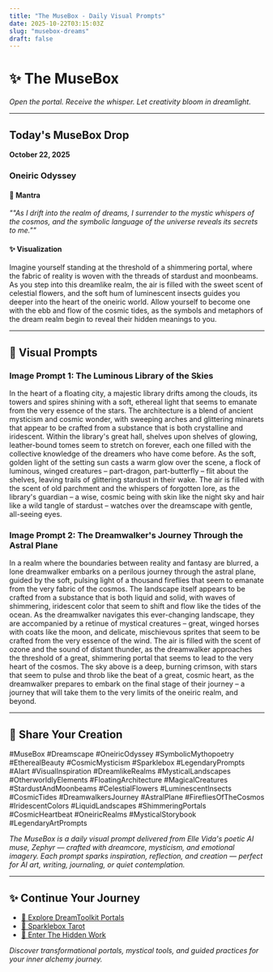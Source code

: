 ```yaml
---
title: "The MuseBox - Daily Visual Prompts"
date: 2025-10-22T03:15:03Z
slug: "musebox-dreams"
draft: false
---
```


# ✨ The MuseBox

*Open the portal. Receive the whisper. Let creativity bloom in dreamlight.*

---

## Today's MuseBox Drop
**October 22, 2025**

### Oneiric Odyssey

#### 🌙 Mantra
*""As I drift into the realm of dreams, I surrender to the mystic whispers of the cosmos, and the symbolic language of the universe reveals its secrets to me.""*

#### ✨ Visualization
Imagine yourself standing at the threshold of a shimmering portal, where the fabric of reality is woven with the threads of stardust and moonbeams. As you step into this dreamlike realm, the air is filled with the sweet scent of celestial flowers, and the soft hum of luminescent insects guides you deeper into the heart of the oneiric world. Allow yourself to become one with the ebb and flow of the cosmic tides, as the symbols and metaphors of the dream realm begin to reveal their hidden meanings to you.

---

## 🎨 Visual Prompts

### Image Prompt 1: The Luminous Library of the Skies

In the heart of a floating city, a majestic library drifts among the clouds, its towers and spires shining with a soft, ethereal light that seems to emanate from the very essence of the stars. The architecture is a blend of ancient mysticism and cosmic wonder, with sweeping arches and glittering minarets that appear to be crafted from a substance that is both crystalline and iridescent. Within the library's great hall, shelves upon shelves of glowing, leather-bound tomes seem to stretch on forever, each one filled with the collective knowledge of the dreamers who have come before. As the soft, golden light of the setting sun casts a warm glow over the scene, a flock of luminous, winged creatures – part-dragon, part-butterfly – flit about the shelves, leaving trails of glittering stardust in their wake. The air is filled with the scent of old parchment and the whispers of forgotten lore, as the library's guardian – a wise, cosmic being with skin like the night sky and hair like a wild tangle of stardust – watches over the dreamscape with gentle, all-seeing eyes.

### Image Prompt 2: The Dreamwalker's Journey Through the Astral Plane

In a realm where the boundaries between reality and fantasy are blurred, a lone dreamwalker embarks on a perilous journey through the astral plane, guided by the soft, pulsing light of a thousand fireflies that seem to emanate from the very fabric of the cosmos. The landscape itself appears to be crafted from a substance that is both liquid and solid, with waves of shimmering, iridescent color that seem to shift and flow like the tides of the ocean. As the dreamwalker navigates this ever-changing landscape, they are accompanied by a retinue of mystical creatures – great, winged horses with coats like the moon, and delicate, mischievous sprites that seem to be crafted from the very essence of the wind. The air is filled with the scent of ozone and the sound of distant thunder, as the dreamwalker approaches the threshold of a great, shimmering portal that seems to lead to the very heart of the cosmos. The sky above is a deep, burning crimson, with stars that seem to pulse and throb like the beat of a great, cosmic heart, as the dreamwalker prepares to embark on the final stage of their journey – a journey that will take them to the very limits of the oneiric realm, and beyond.

---

## 🔮 Share Your Creation

#MuseBox #Dreamscape #OneiricOdyssey #SymbolicMythopoetry #EtherealBeauty #CosmicMysticism #Sparklebox #LegendaryPrompts #AIart #VisualInspiration #DreamlikeRealms #MysticalLandscapes #OtherworldlyElements #FloatingArchitecture #MagicalCreatures #StardustAndMoonbeams #CelestialFlowers #LuminescentInsects #CosmicTides #DreamwalkersJourney #AstralPlane #FirefliesOfTheCosmos #IridescentColors #LiquidLandscapes #ShimmeringPortals #CosmicHeartbeat #OneiricRealms #MysticalStorybook #LegendaryArtPrompts

*The MuseBox is a daily visual prompt delivered from Elle Vida's poetic AI muse, Zephyr — crafted with dreamcore, mysticism, and emotional imagery. Each prompt sparks inspiration, reflection, and creation — perfect for AI art, writing, journaling, or quiet contemplation.*

---

## ✨ Continue Your Journey

- [🌌 Explore DreamToolkit Portals](/dreamtoolkit/)
- [🔮 Sparklebox Tarot](/tarot/)
- [🌙 Enter The Hidden Work](/hidden-work/)

*Discover transformational portals, mystical tools, and guided practices for your inner alchemy journey.*
